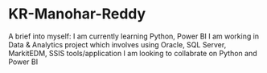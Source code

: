 # KR-Manohar-Reddy

A brief into myself:
I am currently learning Python, Power BI
I am working in Data & Analytics project which involves using Oracle, SQL Server, MarkitEDM, SSIS tools/application
I am looking to collabrate on Python and Power BI
